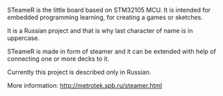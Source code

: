  STeameR is the little board based on STM32105 MCU.
 It is intended for embedded programming learning, for creating a 
 games or sketches.

 It is a Russian project and that is why last character of name is in uppercase.

 STeameR is made in form of steamer and it can be extended with help 
 of connecting one or more decks to it.

 Currently this project is described only in Russian.

 More information: http://metrotek.spb.ru/steamer.html

